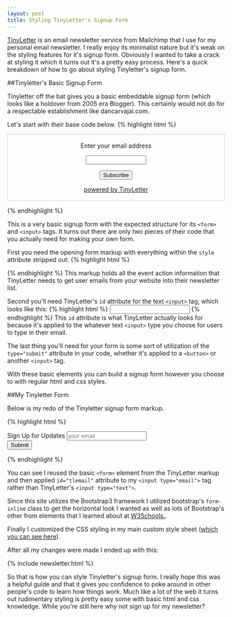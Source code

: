 ```yaml
---
layout: post
title: Styling TinyLetter's Signup Form
---
```

[TinyLetter](https://tinyletter.com/) is an email newsletter service from Mailchimp that I use for my personal email newsletter. I really enjoy its minimalist nature but it's weak on the styling features for it's signup form. Obviously I wanted to take a crack at styling it which it turns out it's a pretty easy process. Here's a quick breakdown of how to go about styling Tinyletter's signup form.

##Tinyletter's Basic Signup Form

Tinyletter off the bat gives you a basic embeddable signup form (which looks like a holdover from 2005 era Blogger). This certainly would not do for a respectable establishment like dancarvajal.com.

Let's start with their base code below.
{% highlight html %}
<form style="border:1px solid #ccc;padding:3px;text-align:center;" action="https://tinyletter.com/DanCarvajal" method="post" target="popupwindow" onsubmit="window.open('https://tinyletter.com/DanCarvajal', 'popupwindow', 'scrollbars=yes,width=800,height=600');return true">
  <p>
    <label for="tlemail">Enter your email address</label></p><p><input type="text" style="width:140px" name="email" id="tlemail" />
  </p>
  <input type="hidden" value="1" name="embed"/><input type="submit" value="Subscribe"/>
  <p>
    <a href="https://tinyletter.com">powered by TinyLetter</a>
  </p>
</form>
{% endhighlight %}

This is a very basic signup form with the expected structure for its `<form>` and `<input>` tags. It turns out there are only two pieces of their code that you actually need for making your own form.

First you need the opening form markup with everything within the `style` attribute stripped out:
{% highlight html %}
<form action="https://tinyletter.com/DanCarvajal" method="post" target="popupwindow" onsubmit="window.open('https://tinyletter.com/DanCarvajal', 'popupwindow', 'scrollbars=yes,width=800,height=600');return true">
{% endhighlight %}
This markup holds all the event action information that TinyLetter needs to get user emails from your website into their newsletter list.

Second you'll need TinyLetter's `id` attribute for the text `<input>` tag, which looks like this:
{% highlight html %}
<input id="tlemail" />
{% endhighlight %}
This `id` attribute is what TinyLetter actually looks for because it's applied to the whatever text `<input>` type you choose for users to type in their email.

The last thing you'll need for your form is some sort of utilization of the `type="submit"` attribute in your code, whether it's applied to a `<button>` or another `<input>` tag.

With these basic elements you can build a signup form however you choose to with regular html and css styles.

##My Tinyletter Form

Below is my redo of the Tinyletter signup form markup.

{% highlight html %}
<div class="row">
  <div class="col-lg-8 col-md-offset-2">
    <form class="form-inline" role="form" action="https://tinyletter.com/DanCarvajal" method="post" target="popupwindow" onsubmit="window.open('https://tinyletter.com/DanCarvajal', 'popupwindow', 'scrollbars=yes,width=800,height=600');return true">
      <div class="form-group">
        <label class="control-label" for="email">Sign Up for Updates</label>
        <input type="email" class="form-control" name="email" id="tlemail" placeholder="your email">
      </div>
      <button type="submit" class="btn btn-default">Submit</button>
    </form>
  </div>
</div>
{% endhighlight %}

You can see I reused the basic `<form>` element from the TinyLetter markup and then applied `id="tlemail"` attribute to my `<input type="email">` tag rather than TinyLetter's `<input type="text">`.

Since this site utilizes the Bootstrap3 framework I utilized bootstrap's `form-inline` class to get the horizontal look I wanted as well as lots of Bootstrap's other from elements that I learned about at  [W3Schools.](http://www.w3schools.com/bootstrap/bootstrap_forms.asp).

Finally I customized the CSS styling in my main custom style sheet ([which you can see here](https://github.com/DanCarvajal/dancarvajal.github.io/blob/master/_sass/_dan_awesome_sauce.scss)).

After all my changes were made I ended up with this:

{% include newsletter.html %}

So that is how you can style Tinyletter's signup form. I really hope this was a helpful guide and that it gives you confidence to poke around in other people's code to learn how things work. Much like a lot of the web it turns out rudimentary styling is pretty easy some with basic html and css knowledge. While you're still here why not sign up for my newsletter?
